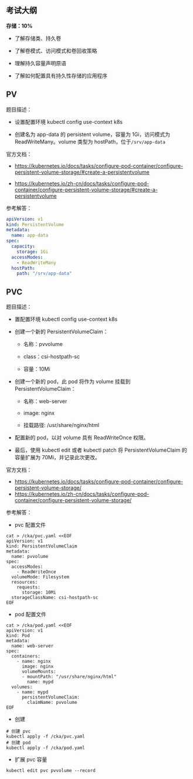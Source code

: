 ## 考试大纲

**存储：10%**

- 了解存储类、持久卷

- 了解卷模式、访问模式和卷回收策略

- 理解持久容量声明原语

- 了解如何配置具有持久性存储的应用程序

## PV

题目描述：

- 设置配置环境 kubectl config use-context k8s

- 创建名为 app-data 的 persistent volume，容量为 1Gi，访问模式为 ReadWriteMany。volume 类型为 hostPath，位于`/srv/app-data`

官方文档：

- <https://kubernetes.io/docs/tasks/configure-pod-container/configure-persistent-volume-storage/#create-a-persistentvolume>

- <https://kubernetes.io/zh-cn/docs/tasks/configure-pod-container/configure-persistent-volume-storage/#create-a-persistentvolume>

参考解答：

```yaml
apiVersion: v1
kind: PersistentVolume
metadata:
  name: app-data
spec:
  capacity:
    storage: 1Gi
  accessModes:
    - ReadWriteMany
  hostPath:
    path: "/srv/app-data"

```

## PVC

题目描述：

- 置配置环境 kubectl config use-context k8s

- 创建一个新的 PersistentVolumeClaim：

  - 名称：pvvolume

  - class：csi-hostpath-sc

  - 容量：10Mi

- 创建一个新的 pod，此 pod 将作为 volume 挂载到PersistentVolumeClaim：

  - 名称：web-server

  - image: nginx

  - 挂载路径: /usr/share/nginx/html

- 配置新的 pod，以对 volume 具有 ReadWriteOnce 权限。

- 最后，使用 kubectl edit 或者 kubectl patch 将 PersistentVolumeClaim 的容量扩展为 70Mi，并记录此次更改。

官方文档：

- <https://kubernetes.io/docs/tasks/configure-pod-container/configure-persistent-volume-storage/>
- <https://kubernetes.io/zh-cn/docs/tasks/configure-pod-container/configure-persistent-volume-storage/>

参考解答：

- pvc 配置文件

```shell
cat > /cka/pvc.yaml <<EOF
apiVersion: v1
kind: PersistentVolumeClaim
metadata:
  name: pvvolume
spec:
  accessModes:
    - ReadWriteOnce
  volumeMode: Filesystem
  resources:
    requests:
      storage: 10Mi
  storageClassName: csi-hostpath-sc
EOF
```

- pod 配置文件

```shell
cat > /cka/pod.yaml <<EOF
apiVersion: v1
kind: Pod
metadata:
  name: web-server
spec:
  containers:
    - name: nginx
      image: nginx
      volumeMounts:
      - mountPath: "/usr/share/nginx/html"
        name: mypd
  volumes:
    - name: mypd
      persistentVolumeClaim:
        claimName: pvvolume
EOF
```

- 创建

```shell
# 创建 pvc
kubectl apply -f /cka/pvc.yaml
# 创建 pod
kubectl apply -f /cka/pod.yaml
```

- 扩展 pvc 容量

```shell
kubectl edit pvc pvvolume --record
```

